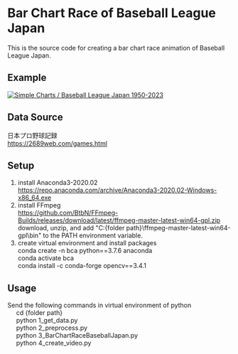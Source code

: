 # Bar Chart Race of Baseball League Japan
  This is the source code for creating a bar chart race animation of Baseball League Japan.  

## Example  
  [![Simple Charts / Baseball League Japan 1950-2023](https://img.youtube.com/vi/2QReQ6oT7A8/0.jpg)](https://www.youtube.com/watch?v=2QReQ6oT7A8 "Simple Charts / Baseball League Japan 1950-2023")  

## Data Source
  日本プロ野球記録   
  https://2689web.com/games.html

## Setup  
  1. install Anaconda3-2020.02  
      https://repo.anaconda.com/archive/Anaconda3-2020.02-Windows-x86_64.exe
  2. install FFmpeg   
     https://github.com/BtbN/FFmpeg-Builds/releases/download/latest/ffmpeg-master-latest-win64-gpl.zip   
     download, unzip, and add "C:{folder path}\ffmpeg-master-latest-win64-gpl\bin" to the PATH environment variable.
  3. create virtual environment and install packages  
      conda create -n bca python==3.7.6 anaconda  
      conda activate bca  
      conda install -c conda-forge opencv==3.4.1  

## Usage  
  Send the following commands in virtual environment of python  
  &nbsp;&nbsp;&nbsp;&nbsp; cd {folder path}  
  &nbsp;&nbsp;&nbsp;&nbsp; python 1_get_data.py  
  &nbsp;&nbsp;&nbsp;&nbsp; python 2_preprocess.py   
  &nbsp;&nbsp;&nbsp;&nbsp; python 3_BarChartRaceBaseballJapan.py   
  &nbsp;&nbsp;&nbsp;&nbsp; python 4_create_video.py   

